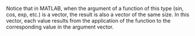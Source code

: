 Notice that in MATLAB, when the argument of a function of this type (sin, cos, exp, etc.) is a vector, the result is also a vector of the same size.
In this vector, each value results from the application of the function to the corresponding value in the argument vector.
